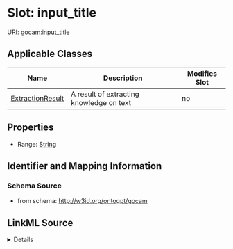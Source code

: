 

# Slot: input_title

URI: [gocam:input_title](http://w3id.org/ontogpt/gocam/input_title)



<!-- no inheritance hierarchy -->





## Applicable Classes

| Name | Description | Modifies Slot |
| --- | --- | --- |
| [ExtractionResult](ExtractionResult.md) | A result of extracting knowledge on text |  no  |







## Properties

* Range: [String](String.md)





## Identifier and Mapping Information







### Schema Source


* from schema: http://w3id.org/ontogpt/gocam




## LinkML Source

<details>
```yaml
name: input_title
from_schema: http://w3id.org/ontogpt/gocam
rank: 1000
alias: input_title
owner: ExtractionResult
domain_of:
- ExtractionResult
range: string

```
</details>